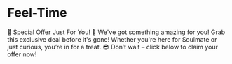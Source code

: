 # Feel-Time
🚀 Special Offer Just For You! 🚀 We've got something amazing for you! Grab this exclusive deal before it's gone! Whether you're here for Soulmate or just curious, you’re in for a treat. 😎 Don’t wait – click below to claim your offer now!
